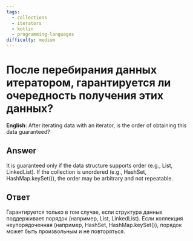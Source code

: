 ```yaml
---
tags:
  - collections
  - iterators
  - kotlin
  - programming-languages
difficulty: medium
---
```


# После перебирания данных итератором, гарантируется ли очередность получения этих данных?

**English**: After iterating data with an iterator, is the order of obtaining this data guaranteed?

## Answer

It is guaranteed only if the data structure supports order (e.g., List, LinkedList). If the collection is unordered (e.g., HashSet, HashMap.keySet()), the order may be arbitrary and not repeatable.

## Ответ

Гарантируется только в том случае, если структура данных поддерживает порядок (например, List, LinkedList). Если коллекция неупорядоченная (например, HashSet, HashMap.keySet()), порядок может быть произвольным и не повторяться.

